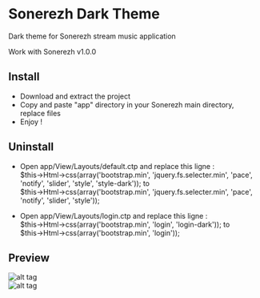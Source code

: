 Sonerezh Dark Theme
========

Dark theme for Sonerezh stream music application 

Work with Sonerezh v1.0.0

Install
----------------

- Download and extract the project
- Copy and paste "app" directory in your Sonerezh main directory, replace files
- Enjoy !

Uninstall
----------------

- Open app/View/Layouts/default.ctp and replace this ligne :  
	$this->Html->css(array('bootstrap.min', 'jquery.fs.selecter.min', 'pace', 'notify', 'slider', 'style', 'style-dark'));
	to  
	$this->Html->css(array('bootstrap.min', 'jquery.fs.selecter.min', 'pace', 'notify', 'slider', 'style'));

- Open app/View/Layouts/login.ctp and replace this ligne :  
	$this->Html->css(array('bootstrap.min', 'login', 'login-dark'));
	to  
	$this->Html->css(array('bootstrap.min', 'login'));

Preview
----------------

![alt tag](https://raw.githubusercontent.com/lgeneix/sonerezh_dark_theme/master/preview/login.jpg)  
![alt tag](https://raw.githubusercontent.com/lgeneix/sonerezh_dark_theme/master/preview/search.jpg)